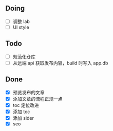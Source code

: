 ## Doing
- [ ] 调整 lab
- [ ] UI style

## Todo
- [ ] 规范化仓库
- [ ] 从远端 api 获取发布内容，build 时写入 app.db

## Done
- [x] 预览发布的文章
- [x] 添加文章的流程正规一点
- [x] toc 定位改进
- [x] 添加 toc
- [x] 添加 sider
- [x] seo